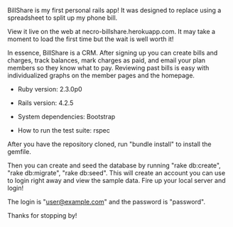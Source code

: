 BillShare is my first personal rails app! It was designed to replace using a
spreadsheet to split up my phone bill.

View it live on the web at necro-billshare.herokuapp.com. It may take a moment 
to load the first time but the wait is well worth it!

In essence, BillShare is a CRM. After signing up you can create bills and 
charges, track balances, mark charges as paid, and email your plan members so 
they know what to pay. Reviewing past bills is easy with individualized graphs 
on the member pages and the homepage.

* Ruby version: 2.3.0p0

* Rails version: 4.2.5 

* System dependencies: Bootstrap

* How to run the test suite: rspec

After you have the repository cloned, run "bundle install" to install the gemfile.

Then you can create and seed the database by running "rake db:create", 
  "rake db:migrate", "rake db:seed". This will create an account you can use to
  login right away and view the sample data. Fire up your local server and login!
  
  The login is "user@example.com" and the password is "password".

Thanks for stopping by! 
